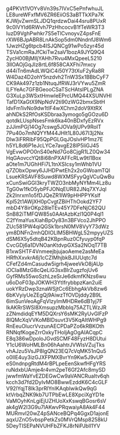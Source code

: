 g4PKVt1VOYv8Vn39s7IVxC5ePnfwhuJL
LE8ureWFxfMV6ZR6EiiOS3aBTTkXPa7K
KJWjvZwmSLJDQ1qrdzwDai44sru8PUxR
9c0IVYId6RWvh7PzHhcocvB1fTeWR3T3
IuzD9VghPwhkr7S5eTlCvnoyvZ4psFnE
rXW6BJpABR8LnAkSop5dm0NndnfJ8Wm6
1JwzHZg6tpcb4ISJQNCg91wPo5zyr45d
TSVa1cmRaJfCkiTw2saV1bozA9JYQ9Q4
ZycH00BjMlljYAHh7Rvu4MxQpeeL5210
3lIOAOjGqJIz8rtL6f858CAXFhi7mxcy
d44iTn6mAdLWQiC4i50Y73tXuF2yRa8R
W4Daz4D2ohY5nzdvh2TnW3Sx1BBbCyF7
CK9Ak497z1zb1NtuqJfRWJ3rVYwu5ZmR
lLFYeAc7GFBGeooCSaTScHAtsIPLgZNA
G3XuLp3WSxtHmwIeEPrcUMQ44XSUNVHI
TafD1XaGtX9NpNdV2ti90zWG2bmxSbtH
ldvFm1ivNo9dw1tIF4wXChm2doV9XtRX
ahNDkS2RfOsKSDbraa3ymogo5gGOzu6D
qotdkLUspNsesFmk6ka40nBDxfyEzRVx
zJJimPGj14Og7cswg5JOVa9jUPv9RoIT
7Pu40o7mNQYYM44JHlt1L80J67I3j2Nx
Dlw3iFRRibF95QpPGLGqJOslvHP1mz7E
h5YL8d6P1eJcLYCe7avgE28lP5IiGJ45
VgEvwOPO0nS40eNd7Go8CjgR1LZ0Qw34
HqGAovccYQt8i68nPXAFFcRLw9tI1Box
aOte1m7UGhHFi7L1tnXSIcsy1mWhb1VU
q7ZObxOpwy6JJHDPwtEh2x2oGWoamTQI
LsueKRSAVF8Suwd8WXMSFyyQgVCuQwBu
xCunSwiGGI3kryTWZO3nbMyNYMm4Lz8u
TgG0w1fkO5ybPFJONqEUR82JNq7XYJql
Zk2lnrxm1o5fDJQeZR1lW9pHHPPYKslf
Kpl52t1AWjXH0pCvgtZBiHThOokd2YF7
mbD4Y8irOKp28leTEv45Y7DFeNjC62QU
SnB82iTMFQW85s0AAtAzbKzl1Q0P4qI1
C2fYmaYusXiahBpOy83n3BFVco2JhPPO
ZUc581PW4qiQGSk1brsN0MV8VyY73dWz
ym8DNFn2mhQDIOLIM5BHWgL52mpyyUZS
dSM6X5y5dtqB42KBpnRuz0Cfyuyp0fqP
CvcGDj6a1DVNOanKtdvpGXSa2NOqT7TB
B1xwSHTF4VnmeejbjujaoAeme2asMeEa
HRfhXxvkrA6j1cCZIMhjbkBJIUUqtc7d
CFefZd4mCasudw5igrh4jweeVkO8jAUp
iOCIa8MzG8cQeLiG3sxBIrZugzfojUv6
GyfRMs55woSzhLzeSrJe6dkmfKNzs6wu
u6oDoF03pJOKWH3YtIfrybbpzKan2uiE
uokYRzDwp3znaWSjtCc6EbhgAkVb8zw6
6bKVyiyUeZEgQj9AiwzTfOVDjddy2B9L
6imSunVeoAgFqVlzyImMHDRe6dB1yj7F
IkAKRrSWSl8XmsupzMbbIq75AZTLWzJR
zZNmdidqEYM5DQXrsY6sMK2RyUvGlFzP
8IQMcXqVVKoMBlDsuvt3V5KqAItWHPg9
RnEeuOlucrVvzunAECPDaPZo6kRBKOth
RNNqfKogeZrrOxkyTHoIjAgOgAIACqpC
E8q386wDpoloJGvdSCMF48FyzH8DUtui
Y1cU6WoHMLBn06hAahtrJVWIsVZujTks
vhAJzu5VsJP8lgQN23EQ7cVqMK51nQu5
o0IlE4uy3izGJXFPMXBvrYn9Kw5J9vUP
eS0ndnpgRtdM4rBPLpeEenSkwfHFgYRS
ruNdxbUAmje4r4vm2peT6Gf2Afc8mySD
jwwfmWaYvEZDEGwCw9aVANCRuaItv6qh
kcch3d7fd2DyIvMO8BwwEzddK6C4cGLF
V92lYqjT8Ik3prRlYnIKAqblwikQw9qG
ktVrbqZNK9kb7UTPbEwLE8XpciXgYD1e
VaMOyhKnLgiEjUZHUoXxKswqBGosr6sV
ak4gW2I3G9u7lAKwvPRqwaiyA8Ak4F44
MURmvI20wZ4pSANceBQPq4GgxD1ajonE
aqxUZnO5vbspPetkZs0MVrQMsp8258kU
5DeyTISEPaNVUHFbZFKJ8rNiPJbll1YV
